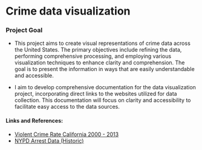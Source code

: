 # Crime data visualization

### **Project Goal** 
- 
  This project aims to create visual representations of crime data across the United States. The primary objectives include refining the data, performing comprehensive processing, and employing various visualization techniques to enhance clarity and comprehension. The goal is to present the information in ways that are easily understandable and accessible.

- I aim to develop comprehensive documentation for the data visualization project, incorporating direct links to the websites utilized for data collection. This documentation will focus on clarity and accessibility to facilitate easy access to the data sources.


#### Links and References: 
- <a href="https://catalog.data.gov/dataset/violent-crime-rate-e971e/resource/9676b08c-92c7-4803-94fc-1cb80ed67179"> Violent Crime Rate California 2000 - 2013 </a>
- <a href="https://catalog.data.gov/dataset/violent-crime-rate-e971e/resource/9676b08c-92c7-4803-94fc-1cb80ed67179"> NYPD Arrest Data (Historic)</a>
